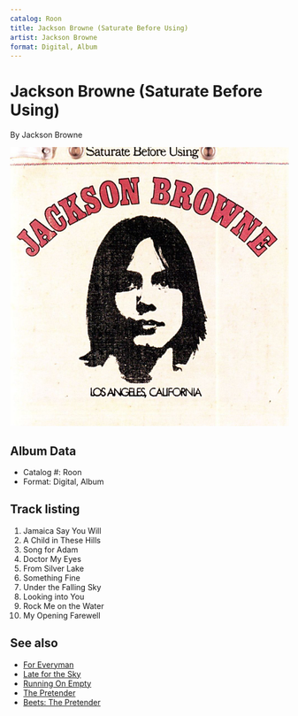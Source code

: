 ```yaml
---
catalog: Roon
title: Jackson Browne (Saturate Before Using)
artist: Jackson Browne
format: Digital, Album
---
```


# Jackson Browne (Saturate Before Using)

By Jackson Browne

![](../../assets/albumcovers/Jackson_Browne-Jackson_Browne_Saturate_Before_Using.png)

## Album Data

- Catalog #: Roon
- Format: Digital, Album


## Track listing


1. Jamaica Say You Will
2. A Child in These Hills
3. Song for Adam
4. Doctor My Eyes
5. From Silver Lake
6. Something Fine
7. Under the Falling Sky
8. Looking into You
9. Rock Me on the Water
10. My Opening Farewell


## See also

- [For Everyman](For_Everyman.md)
- [Late for the Sky](Late_for_the_Sky.md)
- [Running On Empty](Running_On_Empty.md)
- [The Pretender](The_Pretender.md)
- [Beets: The Pretender](../../Beets/Jackson_Browne/The_Pretender.md)

